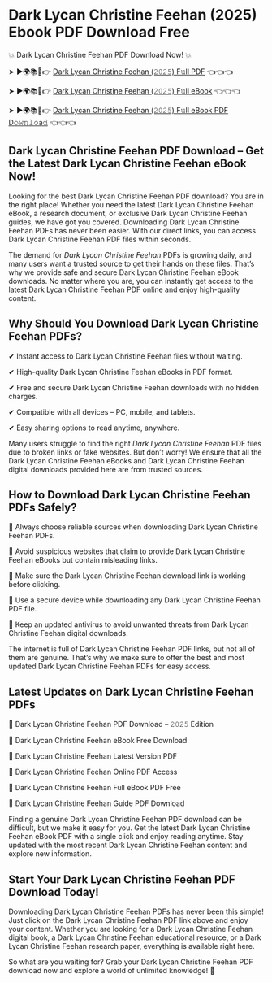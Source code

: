 # Dark Lycan Christine Feehan (2025) Ebook PDF Download Free

💥 Dark Lycan Christine Feehan PDF Download Now! 💥

➤ ►🌍📚📱👉 [Dark Lycan Christine Feehan (𝟸𝟶𝟸𝟻) F𝚞ll PDF](https://getpdf.xyz/dark-lycan-christine-feehan) 👈👈👈


➤ ►🌍📚📱👉 [Dark Lycan Christine Feehan (𝟸𝟶𝟸𝟻) F𝚞ll eBook](https://getpdf.xyz/dark-lycan-christine-feehan) 👈👈👈


➤ ►🌍📚📱👉 [Dark Lycan Christine Feehan (𝟸𝟶𝟸𝟻) F𝚞ll eBook PDF D𝚘𝚠𝚗𝚕𝚘a𝚍](https://getpdf.xyz/dark-lycan-christine-feehan) 👈👈👈


## Dark Lycan Christine Feehan PDF Download – Get the Latest Dark Lycan Christine Feehan eBook Now!

Looking for the best Dark Lycan Christine Feehan PDF download? You are in the right place! Whether you need the latest Dark Lycan Christine Feehan eBook, a research document, or exclusive Dark Lycan Christine Feehan guides, we have got you covered. Downloading Dark Lycan Christine Feehan PDFs has never been easier. With our direct links, you can access Dark Lycan Christine Feehan PDF files within seconds.

The demand for *Dark Lycan Christine Feehan* PDFs is growing daily, and many users want a trusted source to get their hands on these files. That’s why we provide safe and secure Dark Lycan Christine Feehan eBook downloads. No matter where you are, you can instantly get access to the latest Dark Lycan Christine Feehan PDF online and enjoy high-quality content.

## Why Should You Download Dark Lycan Christine Feehan PDFs?

✔ Instant access to Dark Lycan Christine Feehan files without waiting.

✔ High-quality Dark Lycan Christine Feehan eBooks in PDF format.

✔ Free and secure Dark Lycan Christine Feehan downloads with no hidden charges.

✔ Compatible with all devices – PC, mobile, and tablets.

✔ Easy sharing options to read anytime, anywhere.

Many users struggle to find the right *Dark Lycan Christine Feehan* PDF files due to broken links or fake websites. But don’t worry! We ensure that all the Dark Lycan Christine Feehan eBooks and Dark Lycan Christine Feehan digital downloads provided here are from trusted sources.

## How to Download Dark Lycan Christine Feehan PDFs Safely?

📌 Always choose reliable sources when downloading Dark Lycan Christine Feehan PDFs.

📌 Avoid suspicious websites that claim to provide Dark Lycan Christine Feehan eBooks but contain misleading links.

📌 Make sure the Dark Lycan Christine Feehan download link is working before clicking.

📌 Use a secure device while downloading any Dark Lycan Christine Feehan PDF file.

📌 Keep an updated antivirus to avoid unwanted threats from Dark Lycan Christine Feehan digital downloads.

The internet is full of Dark Lycan Christine Feehan PDF links, but not all of them are genuine. That’s why we make sure to offer the best and most updated Dark Lycan Christine Feehan PDFs for easy access.

## Latest Updates on Dark Lycan Christine Feehan PDFs

🔹 Dark Lycan Christine Feehan PDF Download – 𝟸𝟶𝟸𝟻 Edition

🔹 Dark Lycan Christine Feehan eBook Free Download

🔹 Dark Lycan Christine Feehan Latest Version PDF

🔹 Dark Lycan Christine Feehan Online PDF Access

🔹 Dark Lycan Christine Feehan Full eBook PDF Free

🔹 Dark Lycan Christine Feehan Guide PDF Download

Finding a genuine Dark Lycan Christine Feehan PDF download can be difficult, but we make it easy for you. Get the latest Dark Lycan Christine Feehan eBook PDF with a single click and enjoy reading anytime. Stay updated with the most recent Dark Lycan Christine Feehan content and explore new information.

## Start Your Dark Lycan Christine Feehan PDF Download Today!

Downloading Dark Lycan Christine Feehan PDFs has never been this simple! Just click on the Dark Lycan Christine Feehan PDF link above and enjoy your content. Whether you are looking for a Dark Lycan Christine Feehan digital book, a Dark Lycan Christine Feehan educational resource, or a Dark Lycan Christine Feehan research paper, everything is available right here.

So what are you waiting for? Grab your Dark Lycan Christine Feehan PDF download now and explore a world of unlimited knowledge! 🚀